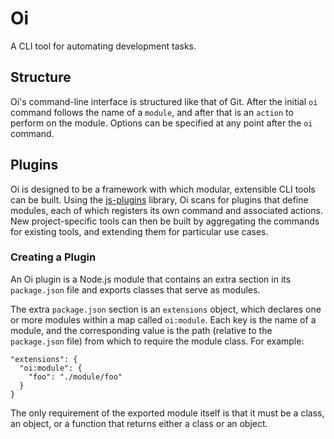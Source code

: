 # Oi

A CLI tool for automating development tasks.

## Structure

Oi's command-line interface is structured like that of Git. After the initial `oi` command follows
the name of a `module`, and after that is an `action` to perform on the module. Options can be
specified at any point after the `oi` command.

## Plugins

Oi is designed to be a framework with which modular, extensible CLI tools can be built. Using the
[js-plugins][jsp] library, Oi scans for plugins that define modules, each of which registers its own
command and associated actions. New project-specific tools can then be built by aggregating the
commands for existing tools, and extending them for particular use cases.

### Creating a Plugin

An Oi plugin is a Node.js module that contains an extra section in its `package.json` file and
exports classes that serve as modules.

The extra `package.json` section is an `extensions` object, which declares one or more modules
within a map called `oi:module`. Each key is the name of a module, and the corresponding value is
the path (relative to the `package.json` file) from which to require the module class. For example:

    "extensions": {
      "oi:module": {
        "foo": "./module/foo"
      }
    }

The only requirement of the exported module itself is that it must be a class, an object, or a
function that returns either a class or an object.

[jsp]: https://github.com/easeway/js-plugins
